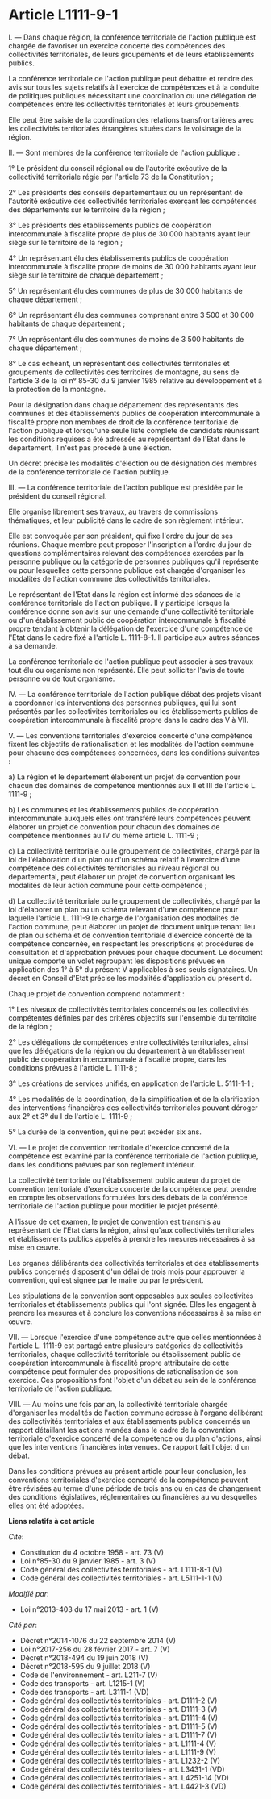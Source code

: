 # Article L1111-9-1

I. ― Dans chaque région, la conférence territoriale de l'action publique est chargée de favoriser un exercice concerté des
compétences des collectivités territoriales, de leurs groupements et de leurs établissements publics.

La conférence territoriale de l'action publique peut débattre et rendre des avis sur tous les sujets relatifs à l'exercice de
compétences et à la conduite de politiques publiques nécessitant une coordination ou une délégation de compétences entre les
collectivités territoriales et leurs groupements.

Elle peut être saisie de la coordination des relations transfrontalières avec les collectivités territoriales étrangères
situées dans le voisinage de la région.

II. ― Sont membres de la conférence territoriale de l'action publique :

1° Le président du conseil régional ou de l'autorité exécutive de la collectivité territoriale régie par l'article 73 de la
Constitution ;

2° Les présidents des conseils départementaux ou un représentant de l'autorité exécutive des collectivités territoriales
exerçant les compétences des départements sur le territoire de la région ;

3° Les présidents des établissements publics de coopération intercommunale à fiscalité propre de plus de 30 000 habitants
ayant leur siège sur le territoire de la région ;

4° Un représentant élu des établissements publics de coopération intercommunale à fiscalité propre de moins de 30 000
habitants ayant leur siège sur le territoire de chaque département ;

5° Un représentant élu des communes de plus de 30 000 habitants de chaque département ;

6° Un représentant élu des communes comprenant entre 3 500 et 30 000 habitants de chaque département ;

7° Un représentant élu des communes de moins de 3 500 habitants de chaque département ;

8° Le cas échéant, un représentant des collectivités territoriales et groupements de collectivités des territoires de
montagne, au sens de l'article 3 de la loi n° 85-30 du 9 janvier 1985 relative au développement et à la protection de la
montagne.

Pour la désignation dans chaque département des représentants des communes et des établissements publics de coopération
intercommunale à fiscalité propre non membres de droit de la conférence territoriale de l'action publique et lorsqu'une seule
liste complète de candidats réunissant les conditions requises a été adressée au représentant de l'Etat dans le département,
il n'est pas procédé à une élection.

Un décret précise les modalités d'élection ou de désignation des membres de la conférence territoriale de l'action publique.

III. ― La conférence territoriale de l'action publique est présidée par le président du conseil régional.

Elle organise librement ses travaux, au travers de commissions thématiques, et leur publicité dans le cadre de son règlement
intérieur.

Elle est convoquée par son président, qui fixe l'ordre du jour de ses réunions. Chaque membre peut proposer l'inscription à
l'ordre du jour de questions complémentaires relevant des compétences exercées par la personne publique ou la catégorie de
personnes publiques qu'il représente ou pour lesquelles cette personne publique est chargée d'organiser les modalités de
l'action commune des collectivités territoriales.

Le représentant de l'Etat dans la région est informé des séances de la conférence territoriale de l'action publique. Il y
participe lorsque la conférence donne son avis sur une demande d'une collectivité territoriale ou d'un établissement public
de coopération intercommunale à fiscalité propre tendant à obtenir la délégation de l'exercice d'une compétence de l'Etat
dans le cadre fixé à l'article L. 1111-8-1. Il participe aux autres séances à sa demande.

La conférence territoriale de l'action publique peut associer à ses travaux tout élu ou organisme non représenté. Elle peut
solliciter l'avis de toute personne ou de tout organisme.

IV. ― La conférence territoriale de l'action publique débat des projets visant à coordonner les interventions des personnes
publiques, qui lui sont présentés par les collectivités territoriales ou les établissements publics de coopération
intercommunale à fiscalité propre dans le cadre des V à VII.

V. ― Les conventions territoriales d'exercice concerté d'une compétence fixent les objectifs de rationalisation et les
modalités de l'action commune pour chacune des compétences concernées, dans les conditions suivantes :

a) La région et le département élaborent un projet de convention pour chacun des domaines de compétence mentionnés aux II et
III de l'article L. 1111-9 ;

b) Les communes et les établissements publics de coopération intercommunale auxquels elles ont transféré leurs compétences
peuvent élaborer un projet de convention pour chacun des domaines de compétence mentionnés au IV du même article L. 1111-9 ;

c) La collectivité territoriale ou le groupement de collectivités, chargé par la loi de l'élaboration d'un plan ou d'un
schéma relatif à l'exercice d'une compétence des collectivités territoriales au niveau régional ou départemental, peut
élaborer un projet de convention organisant les modalités de leur action commune pour cette compétence ;

d) La collectivité territoriale ou le groupement de collectivités, chargé par la loi d'élaborer un plan ou un schéma relevant
d'une compétence pour laquelle l'article L. 1111-9 le charge de l'organisation des modalités de l'action commune, peut
élaborer un projet de document unique tenant lieu de plan ou schéma et de convention territoriale d'exercice concerté de la
compétence concernée, en respectant les prescriptions et procédures de consultation et d'approbation prévues pour chaque
document. Le document unique comporte un volet regroupant les dispositions prévues en application des 1° à 5° du présent V
applicables à ses seuls signataires. Un décret en Conseil d'Etat précise les modalités d'application du présent d.

Chaque projet de convention comprend notamment :

1° Les niveaux de collectivités territoriales concernés ou les collectivités compétentes définies par des critères objectifs
sur l'ensemble du territoire de la région ;

2° Les délégations de compétences entre collectivités territoriales, ainsi que les délégations de la région ou du département
à un établissement public de coopération intercommunale à fiscalité propre, dans les conditions prévues à l'article L.
1111-8 ;

3° Les créations de services unifiés, en application de l'article L. 5111-1-1 ;

4° Les modalités de la coordination, de la simplification et de la clarification des interventions financières des
collectivités territoriales pouvant déroger aux 2° et 3° du I de l'article L. 1111-9 ;

5° La durée de la convention, qui ne peut excéder six ans.

VI. ― Le projet de convention territoriale d'exercice concerté de la compétence est examiné par la conférence territoriale de
l'action publique, dans les conditions prévues par son règlement intérieur.

La collectivité territoriale ou l'établissement public auteur du projet de convention territoriale d'exercice concerté de la
compétence peut prendre en compte les observations formulées lors des débats de la conférence territoriale de l'action
publique pour modifier le projet présenté.

A l'issue de cet examen, le projet de convention est transmis au représentant de l'Etat dans la région, ainsi qu'aux
collectivités territoriales et établissements publics appelés à prendre les mesures nécessaires à sa mise en œuvre.

Les organes délibérants des collectivités territoriales et des établissements publics concernés disposent d'un délai de trois
mois pour approuver la convention, qui est signée par le maire ou par le président.

Les stipulations de la convention sont opposables aux seules collectivités territoriales et établissements publics qui l'ont
signée. Elles les engagent à prendre les mesures et à conclure les conventions nécessaires à sa mise en œuvre.

VII. ― Lorsque l'exercice d'une compétence autre que celles mentionnées à l'article L. 1111-9 est partagé entre plusieurs
catégories de collectivités territoriales, chaque collectivité territoriale ou établissement public de coopération
intercommunale à fiscalité propre attributaire de cette compétence peut formuler des propositions de rationalisation de son
exercice. Ces propositions font l'objet d'un débat au sein de la conférence territoriale de l'action publique.

VIII. ― Au moins une fois par an, la collectivité territoriale chargée d'organiser les modalités de l'action commune adresse
à l'organe délibérant des collectivités territoriales et aux établissements publics concernés un rapport détaillant les
actions menées dans le cadre de la convention territoriale d'exercice concerté de la compétence ou du plan d'actions, ainsi
que les interventions financières intervenues. Ce rapport fait l'objet d'un débat.

Dans les conditions prévues au présent article pour leur conclusion, les conventions territoriales d'exercice concerté de la
compétence peuvent être révisées au terme d'une période de trois ans ou en cas de changement des conditions législatives,
réglementaires ou financières au vu desquelles elles ont été adoptées.

**Liens relatifs à cet article**

_Cite_:

  - Constitution du 4 octobre 1958 - art. 73 (V)
  - Loi n°85-30 du 9 janvier 1985 - art. 3 (V)
  - Code général des collectivités territoriales - art. L1111-8-1 (V)
  - Code général des collectivités territoriales - art. L5111-1-1 (V)

_Modifié par_:

  - Loi n°2013-403 du 17 mai 2013 - art. 1 (V)

_Cité par_:

  - Décret n°2014-1076 du 22 septembre 2014 (V)
  - Loi n°2017-256 du 28 février 2017 - art. 7 (V)
  - Décret n°2018-494 du 19 juin 2018 (V)
  - Décret n°2018-595 du 9 juillet 2018 (V)
  - Code de l'environnement - art. L211-7 (V)
  - Code des transports - art. L1215-1 (V)
  - Code des transports - art. L3111-1 (VD)
  - Code général des collectivités territoriales - art. D1111-2 (V)
  - Code général des collectivités territoriales - art. D1111-3 (V)
  - Code général des collectivités territoriales - art. D1111-4 (V)
  - Code général des collectivités territoriales - art. D1111-5 (V)
  - Code général des collectivités territoriales - art. D1111-7 (V)
  - Code général des collectivités territoriales - art. L1111-4 (V)
  - Code général des collectivités territoriales - art. L1111-9 (V)
  - Code général des collectivités territoriales - art. L1232-2 (V)
  - Code général des collectivités territoriales - art. L3431-1 (VD)
  - Code général des collectivités territoriales - art. L4251-14 (VD)
  - Code général des collectivités territoriales - art. L4421-3 (VD)
